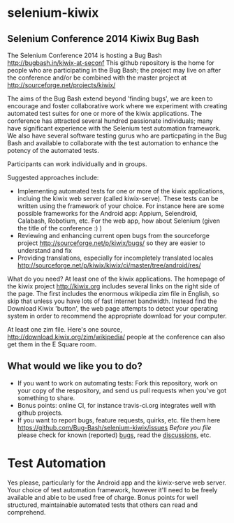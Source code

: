selenium-kiwix
==============

Selenium Conference 2014 Kiwix Bug Bash
---------------------------------------
The Selenium Conference 2014 is hosting a Bug Bash http://bugbash.in/kiwix-at-seconf This github repository is the home for people who are participating in the Bug Bash; the project may live on after the conference and/or be combined with the master project at http://sourceforge.net/projects/kiwix/

The aims of the Bug Bash extend beyond 'finding bugs', we are keen to encourage and foster collaborative work where we experiment with creating automated test suites for one or more of the kiwix applications. The conference has attracted several hundred passionate individuals; many have significant experience with the Selenium test automation framework. We also have several software testing gurus who are particpating in the Bug Bash and available to collaborate with the test automation to enhance the potency of the automated tests.

Participants can work individually and in groups. 

Suggested approaches include: 
   * Implementing automated tests for one or more of the kiwix applications, incluing the kiwix web server (called kiwix-serve). These tests can be written using the framework of your choice. For instance here are some possible frameworks for the Android app: Appium, Selendroid, Calabash, Robotium, etc. For the web app, how about Selenium (given the title of the conference :) )
   * Reviewing and enhancing current open bugs from the sourceforge project http://sourceforge.net/p/kiwix/bugs/ so they are easier to understand and fix
   * Providing translations, especially for incompletely translated locales http://sourceforge.net/p/kiwix/kiwix/ci/master/tree/android/res/

What do you need?
At least one of the kiwix applications. The homepage of the kiwix project http://kiwix.org includes several links on the right side of the page. The first includes the enormous wikipedia zim file in English, so skip that unless you have lots of fast internet bandwidth. Instead find the Download Kiwix 'button', the web page attempts to detect your operating system in order to recommend the appropriate download for your computer.   

At least one zim file. Here's one source, http://download.kiwix.org/zim/wikipedia/ people at the conference can also get them in the E Square room.

What would we like you to do?
-----------------------------
   * If you want to work on automating tests: Fork this repository, work on your copy of the respository, and send us pull requests when you've got something to share.
   * Bonus points: online CI, for instance travis-ci.org integrates well with github projects.
   * If you want to report bugs, feature requests, quirks, etc. file them here https://github.com/Bug-Bash/selenium-kiwix/issues *Before you file* please check for known (reported) [bugs](http://sourceforge.net/p/kiwix/bugs/ "List of Kiwix bugs on SourceForge"), read the [discussions](http://sourceforge.net/p/kiwix/discussion/ "Discussions on SourceForge for Kiwix"), etc.

Test Automation
===============
Yes please, particularly for the Android app and the kiwix-serve web server. Your choice of test automation framework, however it'll need to be freely available and able to be used free of charge. Bonus points for well structured, maintainable automated tests that others can read and comprehend.  

